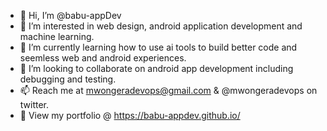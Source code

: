 - 👋 Hi, I’m @babu-appDev
- 👀 I’m interested in web design, android application development and machine learning.
- 🌱 I’m currently learning how to use ai tools to build better code and seemless web and android experiences.
- 💞️ I’m looking to collaborate on android app development including debugging and testing.
- 📫 Reach me at mwongeradevops@gmail.com & @mwongeradevops on twitter.
- 🔗 View my portfolio @ https://babu-appdev.github.io/
<!---
babu-appDev/babu-appDev is a ✨ special ✨ repository because its `README.md` (this file) appears on your GitHub profile.
You can click the Preview link to take a look at your changes.
--->
